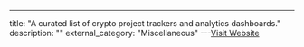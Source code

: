 ---
title: "A curated list of crypto project trackers and analytics dashboards."
description: ""
external_category: "Miscellaneous"
---[Visit Website](https://github.com/denisnazarov/awesome-crypto-trackers)

